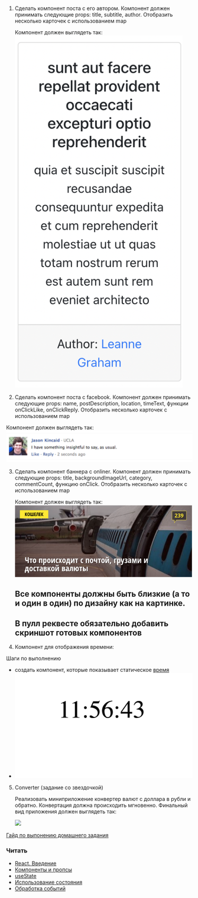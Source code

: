 ###
<!-- 
---

### ВНИМАНИЕ!!!!!!

## Для всех заданий используем один реакт проект (вы можете использовать `create-react-app` или скопировать уже существующий реакт проект).

## Каждое задание должно находиться в отдельной папке и разместить каждое задание в App.js разделив их тегом h1

#### Практика разработки простых компонентов -->

1. Сделать компонент поста с его автором. Компонент должен принимать следующие props: title, subtitle, author. Отобразить несколько карточек с использованием map 
   
   Компонент должен выглядеть так:
   ![](./post.png)

2. Сделать компонент поста с facebook. Компонент должен принимать 
   следующие props: name, postDescription, location, timeText, функции onClickLike, onClickReply. Отобразить несколько карточек с использованием map

Компонент должен выглядеть так:
![](./facebookPost.png)

3. Сделать компонент баннера с onliner. Компонент должен принимать
   следующие props: title, backgroundImageUrl, category, commentCount, функцию onClick. Отобразить несколько карточек с использованием map

   Компонент должен выглядеть так:
   ![](./onlinerLink.png)

   ## Все компоненты должны быть близкие (а то и один в один) по дизайну как на картинке. 
   ## В пулл реквесте обязательно добавить скриншот готовых компонентов

4. Компонент для отображения времени:

 Шаги по выполнению

- создать компонент, которые показывает статическое [время](https://developer.mozilla.org/ru/docs/Web/JavaScript/Reference/Global_Objects/Date/toLocaleTimeString)
- ![time](./time.png)

5. Converter (задание со звездочкой)

   Реализовать миниприложение конвертер валют с доллара в рубли и обратно. Конвертация должна происходить мгновенно.
   Финальный вид приложения должен выглядеть так:

   ![](./currency-converter.gif)

[Гайд по выпонению домашнего задания](../homework-guidelines.md)

### Читать

- [React. Введение](https://ru.reactjs.org/tutorial/tutorial.html#before-we-start-the-tutorial)
- [Компоненты и пропсы](https://ru.reactjs.org/docs/components-and-props.html)
- [useState](https://ru.reactjs.org/docs/hooks-state.html)
- [Использование состояния](https://ru.reactjs.org/docs/state-and-lifecycle.html#using-state-correctly)
- [Обработка событий](https://ru.reactjs.org/docs/handling-events.html)



<!--   P.S. Обновите туду лист до последней версии. [Код туду листа](./todo-app) -->
